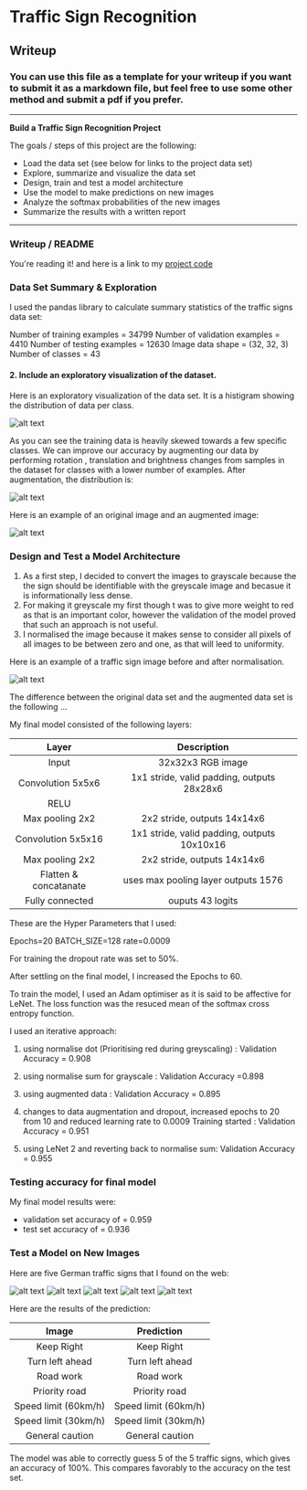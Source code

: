 # **Traffic Sign Recognition** 

## Writeup

### You can use this file as a template for your writeup if you want to submit it as a markdown file, but feel free to use some other method and submit a pdf if you prefer.

---

**Build a Traffic Sign Recognition Project**

The goals / steps of this project are the following:
* Load the data set (see below for links to the project data set)
* Explore, summarize and visualize the data set
* Design, train and test a model architecture
* Use the model to make predictions on new images
* Analyze the softmax probabilities of the new images
* Summarize the results with a written report


[//]: # (Image References)

[image1]: ./examples/visualization.jpg "Visualization"
[image2]: ./examples/grayscale.jpg "Grayscaling"
[image3]: ./examples/random_noise.jpg "Random Noise"
[image4]: ./examples/placeholder.png "Traffic Sign 1"
[image5]: ./examples/placeholder.png "Traffic Sign 2"
[image6]: ./examples/placeholder.png "Traffic Sign 3"
[image7]: ./examples/placeholder.png "Traffic Sign 4"
[image8]: ./examples/placeholder.png "Traffic Sign 5"
[image9]: ./examples/visualization_augmented.png "Visualization Augmented"
---
### Writeup / README

You're reading it! and here is a link to my [project code](https://github.com/udacity/CarND-Traffic-Sign-Classifier-Project/blob/master/Traffic_Sign_Classifier.ipynb)

### Data Set Summary & Exploration

I used the pandas library to calculate summary statistics of the traffic
signs data set:

Number of training examples = 34799
Number of validation examples = 4410
Number of testing examples = 12630
Image data shape = (32, 32, 3)
Number of classes = 43

#### 2. Include an exploratory visualization of the dataset.

Here is an exploratory visualization of the data set. It is a histigram showing the distribution of data per class.

![alt text][image1]

As you can see the training data is heavily skewed towards a few specific classes. We can improve our accuracy by augmenting our data by performing rotation , translation and brightness changes from samples in the dataset for classes with a lower number of examples. After augmentation, the distribution is:

![alt text][image9]



Here is an example of an original image and an augmented image:

![alt text][image3]



### Design and Test a Model Architecture

1. As a first step, I decided to convert the images to grayscale because the the sign should be identifiable with the greyscale image and becasue it is informationally less dense.
2. For making it greyscale my first though t was to give more weight to red as that is an important color, however the validation of the model proved that such an approach is not useful.
3. I normalised the image because it makes sense to consider all pixels of all images to be between zero and one, as that will leed to uniformity.

Here is an example of a traffic sign image before and after normalisation.

![alt text][image2]


The difference between the original data set and the augmented data set is the following ... 


My final model consisted of the following layers:

| Layer         		|     Description	        					| 
|:---------------------:|:---------------------------------------------:| 
| Input         		| 32x32x3 RGB image   							| 
| Convolution 5x5x6    	| 1x1 stride, valid padding, outputs 28x28x6 	|
| RELU					|												|
| Max pooling 2x2	    | 2x2 stride,  outputs 14x14x6 				    |
| Convolution 5x5x16	| 1x1 stride, valid padding, outputs 10x10x16 	|
| Max pooling 2x2	    | 2x2 stride,  outputs 14x14x6 				    |
| Flatten & concatanate | uses max pooling layer outputs 1576			|
| Fully connected		| ouputs 43 logits								|
 

These are the Hyper Parameters that I used:

Epochs=20
BATCH_SIZE=128
rate=0.0009

For training the dropout rate was set to 50%.

After settling on the final model, I increased the Epochs to 60.

To train the model, I used an Adam optimiser as it is said to be affective for LeNet. The loss function was the resuced mean of the softmax cross entropy function.

I used an iterative approach:
1. using normalise dot (Prioritising red during greyscaling) : Validation Accuracy = 0.908

2. using normalise sum for grayscale : Validation Accuracy =0.898

3. using augmented data :  Validation Accuracy = 0.895

4. changes to data augmentation and dropout, increased epochs to 20 from 10 and reduced learning rate to 0.0009
Training started : Validation Accuracy = 0.951

5. using LeNet 2 and reverting back to normalise sum: Validation Accuracy = 0.955

### Testing accuracy for final model

My final model results were:
* validation set accuracy of = 0.959 
* test set accuracy of = 0.936


### Test a Model on New Images

Here are five German traffic signs that I found on the web:

![alt text][image4] ![alt text][image5] ![alt text][image6] 
![alt text][image7] ![alt text][image8]



Here are the results of the prediction:

| Image			        |     Prediction	        					| 
|:---------------------:|:---------------------------------------------:| 
| Keep Right      		| Keep Right   									| 
| Turn left ahead   	| Turn left ahead								|
| Road work				| Road work										|
| Priority road     	| Priority road 				 				|
| Speed limit (60km/h)	| Speed limit (60km/h) 							|
| Speed limit (30km/h)	| Speed limit (30km/h) 							|
| General caution   	| General caution   							|


The model was able to correctly guess 5 of the 5 traffic signs, which gives an accuracy of 100%. This compares favorably to the accuracy on the test set.